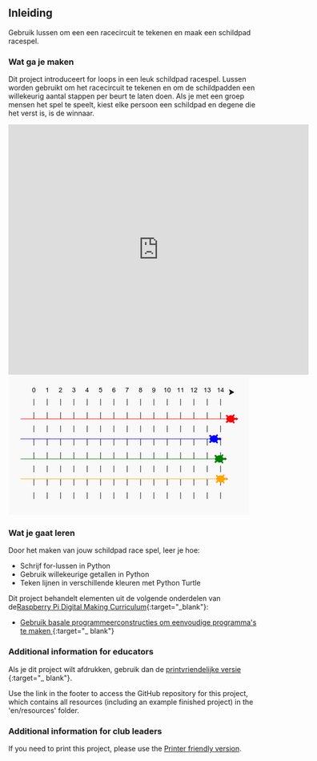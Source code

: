## Inleiding

Gebruik lussen om een een racecircuit te tekenen en maak een schildpad racespel.

### Wat ga je maken

Dit project introduceert for loops in een leuk schildpad racespel. Lussen worden gebruikt om het racecircuit te tekenen en om de schildpadden een willekeurig aantal stappen per beurt te laten doen. Als je met een groep mensen het spel te speelt, kiest elke persoon een schildpad en degene die het verst is, is de winnaar.

<div class="trinket">
  <iframe src="https://trinket.io/embed/python/9339862606?outputOnly=true&start=result" width="600" height="500" frameborder="0" marginwidth="0" marginheight="0" allowfullscreen>
  </iframe>
  <img src="images/race-finished.png">
</div>

### Wat je gaat leren

Door het maken van jouw schildpad race spel, leer je hoe:

+ Schrijf for-lussen in Python
+ Gebruik willekeurige getallen in Python
+ Teken lijnen in verschillende kleuren met Python Turtle

Dit project behandelt elementen uit de volgende onderdelen van de[Raspberry Pi Digital Making Curriculum](http://rpf.io/curriculum){:target="_blank"}:

+ [ Gebruik basale programmeerconstructies om eenvoudige programma's te maken ](https://www.raspberrypi.org/curriculum/programming/creator/) {:target="_ blank"}

### Additional information for educators

Als je dit project wilt afdrukken, gebruik dan de [ printvriendelijke versie ](https://projects.raspberrypi.org/en/projects/project-name/print) {:target="_ blank"}.

Use the link in the footer to access the GitHub repository for this project, which contains all resources (including an example finished project) in the 'en/resources' folder.

### Additional information for club leaders

If you need to print this project, please use the [Printer friendly version](https://projects.raspberry-pi.org/en/projects/turtle-race/print).